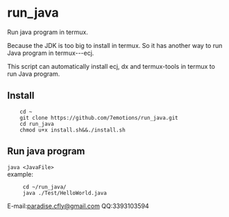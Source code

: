 
# run\_java
Run java program in termux. 

Because the JDK is too big to install in termux. 
So it has another way to run Java program in termux---ecj. 

This script can automatically install ecj, dx and termux-tools in termux to run Java program. 

<h2>Install</h2>    

```
    cd ~
    git clone https://github.com/7emotions/run_java.git
    cd run_java
    chmod u+x install.sh&&./install.sh
```

<h2>Run java program</h2>   

`
  java <JavaFile>
`     
  example:     
```
     cd ~/run_java/
     java ./Test/HelloWorld.java
```
E-mail:paradise.cfly@gmail.com
QQ:3393103594

